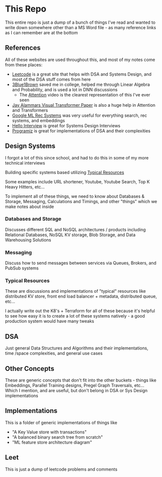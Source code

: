 # This Repo
This entire repo is just a dump of a bunch of things I've read and wanted to write down somewhere other than a MS Word file - as many reference links as I can remember are at the bottom

## References
All of these websites are used throughout this, and most of my notes come from these places:
- [Leetcode](https://leetcode.com) is a great site that helps with DSA and Systems Design, and most of the DSA stuff comes from here
- [3Blue1Brown](https://www.3blue1brown.com/) saved me in college, helped me through Linear Algebra and Probability, and is used a lot in DNN discussions
    - The [Attention](https://www.youtube.com/watch?v=eMlx5fFNoYc&vl=en) video is the clearest representation of this I've ever seen
- [Jay Alammars Visual Transformer Paper](https://jalammar.github.io/illustrated-transformer/) is also a huge help in Attention and Transformers
- [Google ML Rec Systems](https://developers.google.com/machine-learning/recommendation) was very useful for everything search, rec systems, and embeddings
- [Hello Interview](https://www.hellointerview.com) is great for Systems Design Interviews
- [Programiz](https://www.programiz.com) is great for implementations of DSA and their complexities

## Design Systems
I forgot a lot of this since school, and had to do this in some of my more technical interviews

Building specific systems based utilizing [Typical Resources](#typical-resources)

Some examples include URL shortener, Youtube, Youtube Search, Top K Heavy Hitters, etc...

To implement all of these things, we need to know about Databases & Storage, Messaging, Calculations and Timings, and other "things" which we make notes about inside

### Databases and Storage
Discusses different SQL and NoSQL architectures / products including Relational Databases, NoSQL KV storage, Blob Storage, and Data Warehousing Solutions

### Messaging
Discuss how to send messages between services via Queues, Brokers, and PubSub systems

### Typical Resources
These are discussions and implementations of "typical" resources like distributed KV store, front end load balancer + metadata, distributed queue, etc...

I actually write out the K8's + Terraform for all of these because it's helpful to see how easy it is to create a lot of these systems natively - a good production system would have many tweaks

## DSA
Just general Data Structures and Algorithms and their implementations, time /space complexities, and general use cases

## Other Concepts
These are generic concepts that don't fit into the other buckets - things like Embeddings, Parallel Training designs, Pregel Graph Traversals, etc... Which I mention, and are useful, but don't belong in DSA or Sys Design implementations

## Implementations
This is a folder of generic implementations of things like
- "A Key Value store with transactions"
- "A balanced binary search tree from scratch"
- "ML feature store architecture diagram"

## Leet
This is just a dump of leetcode problems and comments
